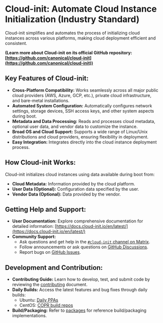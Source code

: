 # Cloud-init: Automate Cloud Instance Initialization (Industry Standard)

Cloud-init simplifies and automates the process of initializing cloud instances across various platforms, making cloud deployment efficient and consistent.

**(Learn more about Cloud-init on its official GitHub repository: [https://github.com/canonical/cloud-init](https://github.com/canonical/cloud-init))**

## Key Features of Cloud-init:

*   **Cross-Platform Compatibility:** Works seamlessly across all major public cloud providers (AWS, Azure, GCP, etc.), private cloud infrastructure, and bare-metal installations.
*   **Automated System Configuration:** Automatically configures network settings, storage devices, SSH access keys, and other system aspects during boot.
*   **Metadata and Data Processing:** Reads and processes cloud metadata, optional user data, and vendor data to customize the instance.
*   **Broad OS and Cloud Support:** Supports a wide range of Linux/Unix distributions and cloud providers, ensuring flexibility in deployment.
*   **Easy Integration:** Integrates directly into the cloud instance deployment process.

## How Cloud-init Works:

Cloud-init initializes cloud instances using data available during boot from:

*   **Cloud Metadata:** Information provided by the cloud platform.
*   **User Data (Optional):** Configuration data specified by the user.
*   **Vendor Data (Optional):** Data provided by the vendor.

## Getting Help and Support:

*   **User Documentation:** Explore comprehensive documentation for detailed information: [https://docs.cloud-init.io/en/latest/](https://docs.cloud-init.io/en/latest/)
*   **Community Support:**
    *   Ask questions and get help in the [``#cloud-init`` channel on Matrix](https://matrix.to/#/#cloud-init:ubuntu.com).
    *   Follow announcements or ask questions on [GitHub Discussions](https://github.com/canonical/cloud-init/discussions).
    *   Report bugs on [GitHub Issues](https://github.com/canonical/cloud-init/issues).

## Development and Contribution:

*   **Contributing Guide:** Learn how to develop, test, and submit code by reviewing the [contributing](https://docs.cloud-init.io/en/latest/development/index.html) document.
*   **Daily Builds:** Access the latest features and bug fixes through daily builds:
    *   Ubuntu: [Daily PPAs](https://code.launchpad.net/~cloud-init-dev/+archive/ubuntu/daily)
    *   CentOS: [COPR build repos](https://copr.fedorainfracloud.org/coprs/g/cloud-init/cloud-init-dev/)
*   **Build/Packaging:** Refer to [packages](packages) for reference build/packaging implementations.